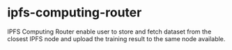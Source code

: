 # ipfs-computing-router
IPFS Computing Router enable user to store and fetch dataset from the closest IPFS node and upload the training result
to the same node available.
	